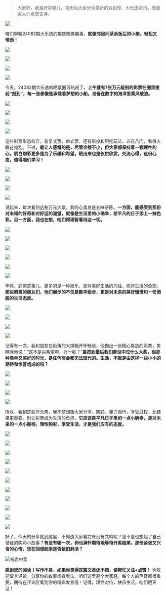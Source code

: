> 大家好，我是好彩颖儿，每天给大家分享最新的双色球、大乐透资讯，感谢家人们点赞支持。

![](https://cdn.jsdelivr.net/gh/wangwenjie1314/PicCDN/2024-7-12/1720763627240-image.png)


咱们聊聊24082期大乐透的那些晒票趣事，**就像邻里间茶余饭后的小聚，轻松又带劲！**


![](https://cdn.jsdelivr.net/gh/wangwenjie1314/PicCDN/2024-7-17/1721186120327-image.png)

![](https://cdn.jsdelivr.net/gh/wangwenjie1314/PicCDN/2024-7-17/1721186135792-image.png)

![](https://cdn.jsdelivr.net/gh/wangwenjie1314/PicCDN/2024-7-17/1721186174194-image.png)


![](https://cdn.jsdelivr.net/gh/wangwenjie1314/PicCDN/2024-7-17/1721186212456-image.png)


今天，24082期大乐透的晒票圈可热闹了，**上午就有7张万元级别的彩票在圈里提前“报到”，每一张都像是承载着梦想的小船，准备在数字的海洋里乘风破浪。**


![](https://cdn.jsdelivr.net/gh/wangwenjie1314/PicCDN/2024-7-17/1721186245182-image.png)


![](https://cdn.jsdelivr.net/gh/wangwenjie1314/PicCDN/2024-7-17/1721186292362-image.png)


![](https://cdn.jsdelivr.net/gh/wangwenjie1314/PicCDN/2024-7-17/1721186327462-image.png)


![](https://cdn.jsdelivr.net/gh/wangwenjie1314/PicCDN/2024-7-17/1721186339175-image.png)


这些彩票形态各异，有复式票、单式票，还有倍投和胆拖玩法，五花八门，看得人眼花缭乱。不过，**最让人感慨的是，尽管金额不小，但大家都保持着一颗理性的心，明白购彩更多是为了乐趣和希望，晒出来也是仅供欣赏，交流心得，这份心态，值得咱们学习！**


![](https://cdn.jsdelivr.net/gh/wangwenjie1314/PicCDN/2024-7-17/1721186378185-image.png)


![](https://cdn.jsdelivr.net/gh/wangwenjie1314/PicCDN/2024-7-17/1721186414661-image.png)


![](https://cdn.jsdelivr.net/gh/wangwenjie1314/PicCDN/2024-7-17/1721186447479-image.png)


![](https://cdn.jsdelivr.net/gh/wangwenjie1314/PicCDN/2024-7-17/1721186477760-image.png)



说起来，每次看到这些万元大票，我的心里总是五味杂陈。**一方面，能感受到那份对未知的好奇和对好运的渴望，就像是生活里的小确幸，给平凡的日子添上一抹色彩。另一方面，我也在想，咱们得理智看待这一切。**


![](https://cdn.jsdelivr.net/gh/wangwenjie1314/PicCDN/2024-7-17/1721186522682-image.png)

![](https://cdn.jsdelivr.net/gh/wangwenjie1314/PicCDN/2024-7-17/1721186513161-image.png)

![](https://cdn.jsdelivr.net/gh/wangwenjie1314/PicCDN/2024-7-17/1721186537921-image.png)

![](https://cdn.jsdelivr.net/gh/wangwenjie1314/PicCDN/2024-7-17/1721186531284-image.png)

![](https://cdn.jsdelivr.net/gh/wangwenjie1314/PicCDN/2024-7-17/1721186567771-image.png)

![](https://cdn.jsdelivr.net/gh/wangwenjie1314/PicCDN/2024-7-17/1721186574680-image.png)


毕竟，彩票这事儿，更多的是一种娱乐，是对美好生活的向往，而非生活的全部。**那些晒票的朋友们，他们展示的不仅是数字组合，更是对未来的美好憧憬和一份洒脱的生活态度。**


![](https://cdn.jsdelivr.net/gh/wangwenjie1314/PicCDN/2024-7-17/1721186641625-image.png)

![](https://cdn.jsdelivr.net/gh/wangwenjie1314/PicCDN/2024-7-17/1721186606777-image.png)


![](https://cdn.jsdelivr.net/gh/wangwenjie1314/PicCDN/2024-7-17/1721186674550-image.png)

![](https://cdn.jsdelivr.net/gh/wangwenjie1314/PicCDN/2024-7-17/1721186683937-image.png)



记得有一次，我和朋友在街角的大排档开怀畅谈，他掏出一张精心挑选的彩票，笑眯眯地说：“这不是买希望嘛，万一呢？”**虽然到最后我们都没中过什么大奖，但那种简单又美好的时光，是任何奖金都无法取代的。生活，不就是由这样一些小小的期待和惊喜组成的吗？**


![](https://cdn.jsdelivr.net/gh/wangwenjie1314/PicCDN/2024-7-17/1721186792525-image.png)

![](https://cdn.jsdelivr.net/gh/wangwenjie1314/PicCDN/2024-7-17/1721186756196-image.png)


![](https://cdn.jsdelivr.net/gh/wangwenjie1314/PicCDN/2024-7-17/1721186864604-image.png)

![](https://cdn.jsdelivr.net/gh/wangwenjie1314/PicCDN/2024-7-17/1721186855705-image.png)


所以，看到这些万元票，我不禁想跟大家分享，购彩，量力而行，享受过程，比结果更重要。别让彩票成为生活的负担，**它应该是平凡日子里的一点小确幸，是对未来的一点小期待。理性购彩，享受生活，才是我们应有的态度。**


![](https://cdn.jsdelivr.net/gh/wangwenjie1314/PicCDN/2024-7-17/1721186910445-image.png)

![](https://cdn.jsdelivr.net/gh/wangwenjie1314/PicCDN/2024-7-17/1721186876452-image.png)


![](https://cdn.jsdelivr.net/gh/wangwenjie1314/PicCDN/2024-7-17/1721186973879-image.png)


![](https://cdn.jsdelivr.net/gh/wangwenjie1314/PicCDN/2024-7-17/1721187017632-image.png)


![](https://cdn.jsdelivr.net/gh/wangwenjie1314/PicCDN/2024-7-17/1721187057788-image.png)

![](https://cdn.jsdelivr.net/gh/wangwenjie1314/PicCDN/2024-7-17/1721187025730-image.png)


![](https://cdn.jsdelivr.net/gh/wangwenjie1314/PicCDN/2024-7-17/1721187066537-image.png)


![](https://cdn.jsdelivr.net/gh/wangwenjie1314/PicCDN/2024-7-17/1721187134245-image.png)


![](https://cdn.jsdelivr.net/gh/wangwenjie1314/PicCDN/2024-7-17/1721187179942-image.png)

![](https://cdn.jsdelivr.net/gh/wangwenjie1314/PicCDN/2024-7-17/1721187191732-image.png)


![](https://cdn.jsdelivr.net/gh/wangwenjie1314/PicCDN/2024-7-17/1721187231696-image.png)


好了，今天的分享就到这里，不知道大家看完有没有共鸣呢？是不是也想起了自己曾经的购彩小故事？**有没有哪一次，你也满怀期待地等待开奖结果，那份紧张又兴奋的心情，现在回想起来是否依旧鲜活？**


![祝君中奖](https://cdn.jsdelivr.net/gh/wangwenjie1314/PicCDN/2024-7-17/1721187291107-image.png)


**感谢您的阅读！写作不易，如果你觉得这篇文章还不错，请帮忙关注+点赞！** 也欢迎留言评论，分享你的故事或者看法。咱们这里是个大家庭，每个人的声音都很重要，期待在评论区看到你的精彩发言哦！记得，理性对待，快乐生活，咱们明天见！